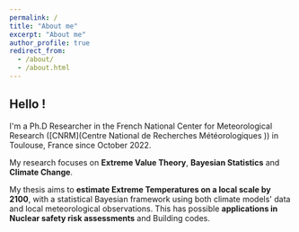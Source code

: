 ```yaml
---
permalink: /
title: "About me"
excerpt: "About me"
author_profile: true
redirect_from: 
  - /about/
  - /about.html
---
```


## Hello !
I'm a Ph.D Researcher in the French National Center for Meteorological Research ([CNRM](Centre National de Recherches Météorologiques )) in Toulouse, France since October 2022.

My research focuses on **Extreme Value Theory**, **Bayesian Statistics** and **Climate Change**.

My thesis aims to **estimate Extreme Temperatures on a local scale by 2100**, with a statistical Bayesian framework using both climate models' data and local meteorological observations. This has possible **applications in Nuclear safety risk assessments** and Building codes.


